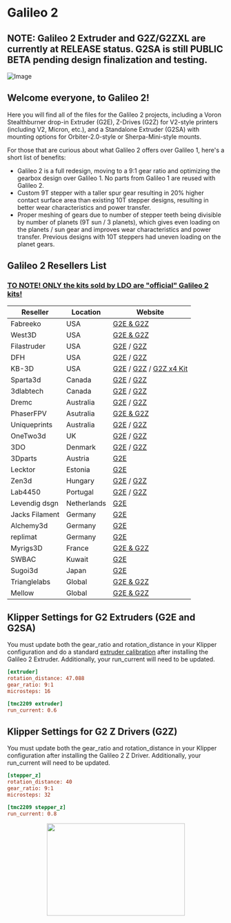 # Galileo 2

## NOTE: Galileo 2 Extruder and G2Z/G2ZXL are currently at RELEASE status.  G2SA is still PUBLIC BETA pending design finalization and testing.

![Image](./images/g2extruders.png)

## Welcome everyone, to Galileo 2!

Here you will find all of the files for the Galileo 2 projects, including a Voron Stealthburner drop-in Extruder (G2E), Z-Drives (G2Z) for V2-style printers (including V2, Micron, etc.), and a Standalone Extruder (G2SA) with mounting options for Orbiter-2.0-style or Sherpa-Mini-style mounts.

For those that are curious about what Galileo 2 offers over Galileo 1, here's a short list of benefits:
 * Galileo 2 is a full redesign, moving to a 9:1 gear ratio and optimizing the gearbox design over Galileo 1.  No parts from Galileo 1 are reused with Galileo 2.
 * Custom 9T stepper with a taller spur gear resulting in 20% higher contact surface area than existing 10T stepper designs, resulting in better wear characteristics and power transfer.
 * Proper meshing of gears due to number of stepper teeth being divisible by number of planets (9T sun / 3 planets), which gives even loading on the planets / sun gear and improves wear characteristics and power transfer.  Previous designs with 10T steppers had uneven loading on the planet gears.

## Galileo 2 Resellers List
### <ins>TO NOTE!  ONLY the kits sold by LDO are "official" Galileo 2 kits!</ins>

| Reseller        | Location      | Website                                                                                                                                                                                                                                                                                                                                              |
|---------------- |-------------  |----------------------------------------------------------------------------------------------------------------------------------------------------------------------------------------------------------------------------------------------------------------------------------------------------------------------------------------------------- |
|    Fabreeko     |     USA       | [G2E & G2Z](https://www.fabreeko.com/products/galileo-2-kits-by-ldo-g2e-g2z)                                                                                                                                                                                                                                                                         |
|     West3D      |     USA       | [G2E & G2Z](https://west3d.com/products/galileo-2-kit-by-jaredc01-ldo-motors-g2e-and-g2z-extruder-and-z-drive-kits)                                                                                                                                                                                                                                 |
|   Filastruder   |     USA       | [G2E](https://www.filastruder.com/products/ldo-galileo-v2-kit) / [G2Z](https://www.filastruder.com/products/ldo-galileo-v2-g2z-kit)                                                                                                                                                                                                                  |
|       DFH       |     USA       | [G2E](https://dfh.fm/products/ldo-galileo-2-g2-extruder-kit-ldo-vrn-g2e) / [G2Z](https://dfh.fm/products/ldo-galileo-2-g2-z-drive-kit-ldo-vrn-g2z)                                                                                                                                                                                                   |
|      KB-3D      |     USA       | [G2E](https://kb-3d.com/store/voron/989-ldo-motors-galileo-2-extruder-g2e-for-voron-1694715593330.html) / [G2Z](https://kb-3d.com/store/ldo/1037-ldo-motors-galileo-2-z-drive-kit-g2z-for-v2micron-1701973087997.html) / [G2Z x4 Kit](https://kb-3d.com/store/ldo/1038-ldo-motors-galileo-2-z-drive-kit-g2z-for-v2micron-set-of-4-1701973080481.html) |
|    Sparta3d     |    Canada     | [G2E](https://sparta3d.ca/products/galileo-2-extruder-g2-extruder-g2e) / [G2Z](https://sparta3d.ca/products/galileo-2-z-drive-g2-z-drive-g2z)                                                                                                                                                                                                        |
|    3dlabtech    |    Canada     | [G2E](https://www.3dlabtech.ca/product/ldo-galileo-2-extruder/) / [G2Z](https://www.3dlabtech.ca/product/ldo-galileo-2-z-drive-kit/)                                                                                                                                                                                                                 |
|      Dremc      |  Australia    | [G2E](https://store.dremc.com.au/products/ldo-galileo-2-g2e-for-clockwork-2) / [G2Z](https://store.dremc.com.au/products/ldo-galileo-2-g2-z-for-voron-v2-micronplus)                                                                                                                                                                                 |
|    PhaserFPV    |  Asutralia    | [G2E & G2Z](https://www.phaserfpv.com/products/ldo-galileo-2-kit)                                                                                                                                                                                                                                                                                   |
|  Uniqueprints   |  Australia    | [G2E](https://uniqueprints.shop/shop/ldo/voron-galileo2-g2e-extruder-kit/) / [G2Z](https://uniqueprints.shop/shop/ldo/voron-galileo-2-zdrive-kit-g2z/)                                                                                                                                                                                               |
|    OneTwo3d     |      UK       | [G2E](https://www.onetwo3d.co.uk/product/ldo-galileo-2-extruder-kit/) / [G2Z](https://www.onetwo3d.co.uk/product/ldo-galileo-2-z-drive/)                                                                                                                                                                                                             |
|       3DO       |   Denmark     | [G2E](https://3do.dk/en/extruder-spare-parts/1232-galileo-2-extruder-kit-by-ldo.html) / [G2Z](https://3do.dk/en/electronics/1233-galileo-2-z-drive-kit-by-ldo.html)                                                                                                                                                                                        |
|     3Dparts     |   Austria     | [G2E](https://www.3dparts.at/produkt/galileo-2-extruder-kit-by-ldo/)                                                                                                                                                                                                                                                                                |
|     Lecktor     |   Estonia     | [G2E](https://lecktor.com/en/extruders/1480-galileo2-extruder-kit-g2e.html)                                                                                                                                                                                                                                                                         |
|      Zen3d      |   Hungary     | [G2E](https://shop.zen3d.eu/ldo-galileo-2-extruder-g2e) / [G2Z](https://shop.zen3d.eu/ldo-galileo-2-z-drive-g2z)                                                                                                                                                                                                                                     |
|     Lab4450     |   Portugal    | [G2E](https://lab4450.com/product/galileo-2-extruder-kit-by-ldo/) / [G2Z](https://lab4450.com/product/galileo-2-z-drive-kit-by-ldo/)                                                                                                                                                                                                                 |
|  Levendig dsgn  | Netherlands   | [G2E](https://levendigs.com/products/galileo-2-extruder-kit-ldo-motors)                                                                                                                                                                                                                                                                             |
| Jacks Filament  |   Germany     | [G2E](https://www.jacksfilament.com/Galileo-2-Extruder-Kit-G2E-by-LDO)                                                                                                                                                                                                                                                                              |
|    Alchemy3d    |   Germany     | [G2E](https://alchemy3d.de/products/ldo-galileo-2-extruder-kit-pre-order)                                                                                                                                                                                                                                                                           |
|    replimat     |   Germany     | [G2E](https://www.replimat.eu/ldo-galileo-2-extruder-kit/rt10146)                                                                                                                                                                                                                                                                                   |
|     Myrigs3D    |    France     | [G2E & G2Z](https://myrigs3d.com/collections/motion/products/g2zxl-kit)                                                                                                                                                                                                                                                                                  |
|      SWBAC      |    Kuwait     | [G2E](https://swbac.com/product/ldo-galileo-2-extruder-kit-ge2/)                                                                                                                                                                                                                                                                                    |
|     Sugoi3d     |    Japan      | [G2E](https://www.sugoi3d.jp/shop/p/galileo-2)                                                                                                                                                                                                                                                                                                      |
|  Trianglelabs   |    Global     | [G2E & G2Z](https://www.aliexpress.com/item/1005006272643489.html)                                                                                                                                                                                                                                                                                  |
|     Mellow      |    Global     | [G2E & G2Z](https://www.aliexpress.com/item/1005006310395949.html)                                                                                                                                                                                                                                                                                  |

## Klipper Settings for G2 Extruders (G2E and G2SA)

You must update both the gear_ratio and rotation_distance in your Klipper configuration and do a standard
[extruder calibration](https://docs.vorondesign.com/build/startup/#extruder-calibration-e-steps) after installing the Galileo 2 Extruder. Additionally, your run_current will need to be updated.
```ini
[extruder]
rotation_distance: 47.088
gear_ratio: 9:1
microsteps: 16

[tmc2209 extruder]
run_current: 0.6
```

## Klipper Settings for G2 Z Drivers (G2Z)

You must update both the gear_ratio and rotation_distance in your Klipper configuration after installing the Galileo 2 Z Driver. Additionally, your run_current will need to be updated.
```ini
[stepper_z]
rotation_distance: 40
gear_ratio: 9:1
microsteps: 32

[tmc2209 stepper_z]
run_current: 0.8
```

<p align="center">
  <img width="320" height="214" src="./images/g2gears.gif" />
</p>
